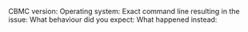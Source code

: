 <!---
Thank you for reporting a problem and suggesting improvements. Please provide the below information to make sure we can effectively deal with the issue reported. For the most precise version information, see the first line of console output or run with --version. Please attach or include example code that allows us to reproduce the problem.
--->

CBMC version:
Operating system:
Exact command line resulting in the issue:
What behaviour did you expect:
What happened instead:
